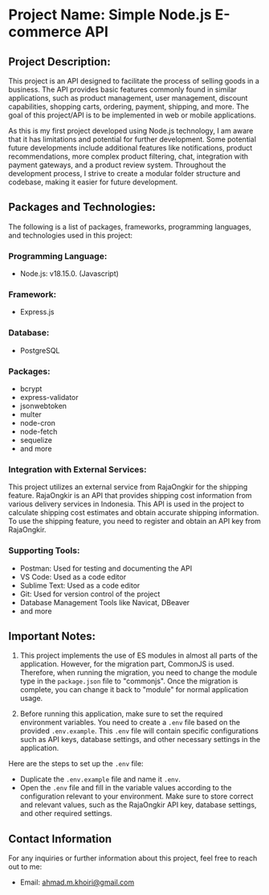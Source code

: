 # Project Name: Simple Node.js E-commerce API

## Project Description:
This project is an API designed to facilitate the process of selling goods in a business. The API provides basic features commonly found in similar applications, such as product management, user management, discount capabilities, shopping carts, ordering, payment, shipping, and more. The goal of this project/API is to be implemented in web or mobile applications.

As this is my first project developed using Node.js technology, I am aware that it has limitations and potential for further development. Some potential future developments include additional features like notifications, product recommendations, more complex product filtering, chat, integration with payment gateways, and a product review system. Throughout the development process, I strive to create a modular folder structure and codebase, making it easier for future development.

## Packages and Technologies:
The following is a list of packages, frameworks, programming languages, and technologies used in this project:

### Programming Language:
- Node.js: v18.15.0. (Javascript)

### Framework:
- Express.js

### Database:
- PostgreSQL

### Packages:
- bcrypt
- express-validator
- jsonwebtoken
- multer
- node-cron
- node-fetch
- sequelize
- and more

### Integration with External Services:
This project utilizes an external service from RajaOngkir for the shipping feature. RajaOngkir is an API that provides shipping cost information from various delivery services in Indonesia. This API is used in the project to calculate shipping cost estimates and obtain accurate shipping information. To use the shipping feature, you need to register and obtain an API key from RajaOngkir.

### Supporting Tools:
- Postman: Used for testing and documenting the API
- VS Code: Used as a code editor
- Sublime Text: Used as a code editor
- Git: Used for version control of the project
- Database Management Tools like Navicat, DBeaver
- and more

## Important Notes:

1. This project implements the use of ES modules in almost all parts of the application. However, for the migration part, CommonJS is used. Therefore, when running the migration, you need to change the module type in the `package.json` file to "commonjs". Once the migration is complete, you can change it back to "module" for normal application usage.

2. Before running this application, make sure to set the required environment variables. You need to create a `.env` file based on the provided `.env.example`. This `.env` file will contain specific configurations such as API keys, database settings, and other necessary settings in the application.

Here are the steps to set up the `.env` file:

- Duplicate the `.env.example` file and name it `.env`.
- Open the `.env` file and fill in the variable values according to the configuration relevant to your environment. Make sure to store correct and relevant values, such as the RajaOngkir API key, database settings, and other required settings.

## Contact Information

For any inquiries or further information about this project, feel free to reach out to me:

- Email: ahmad.m.khoiri@gmail.com